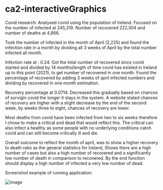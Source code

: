 # ca2-interactiveGraphics

Covid research: Analysed covid using the population of Ireland. Focused on the number of infected at 245,319. Number of recovered 222,504 and number of deaths at 4,866.

Took the number of infected in the month of April (2,225) and found the infection rate in a month by dividing all 3 weeks of April by the total number infected all month. 

Infection rate at : 0.24. Got the total number of recovered since covid started and divided by 14 months(length of time covid has existed in Ireland up to this point (2021), to get number of recovered in one month. 
Found the percentage of recovered by adding 3 weeks of april infected numbers and dividing by recovered in one month estimation.

Recovery percentage at 0.0714. Decreased this gradually based on chances of survigin covid the longer it stays in the system. A website stated chances of recovery are higher with a slight decrease by the end of the second week, by weeks three to eight, chances of recovery are lower. 

Most deaths from covid have been infected from two to six weeks therefore I chose to make a critical and dead that would reflect this. The critical can also infect a healthy as some people with no underlying conditions catch covid and can still become critically ill and die. 

Overall outcome to reflect the month of april, was to show a higher recovery to death ratio as the general statistics for Ireland, Shows there are a high number of cases but also a high number of recovered and a significantly low number of death in comparison to recovered. By the end function should display a high number of infected a very low number of dead.

Screenshot example of running application:

![image](https://user-images.githubusercontent.com/48013221/156960675-f430339b-99b6-4b98-bbb8-fab2f0c63aba.png)

